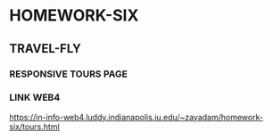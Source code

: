 # HOMEWORK-SIX

## TRAVEL-FLY

### RESPONSIVE TOURS PAGE

### LINK WEB4

https://in-info-web4.luddy.indianapolis.iu.edu/~zayadam/homework-six/tours.html
